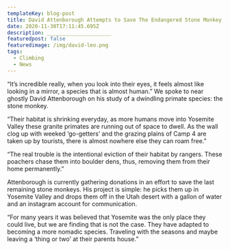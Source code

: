 ```yaml
---
templateKey: blog-post
title: David Attenborough Attempts to Save The Endangered Stone Monkey Population
date: 2020-11-30T17:11:45.695Z
description: _____________________
featuredpost: false
featuredimage: /img/david-leo.png
tags:
  - Climbing
  - News
---
```

“It’s incredible really, when you look into their eyes, it feels almost like looking in a mirror, a species that is almost human.” We spoke to near ghostly David Attenborough on his study of a dwindling primate species: the stone monkey.



“Their habitat is shrinking everyday, as more humans move into Yosemite Valley these granite primates are running out of space to dwell. As the wall clog up with weeked ‘go-getters’ and the grazing plains of Camp 4 are taken up by tourists, there is almost nowhere else they can roam free.”



“The real trouble is the intentional eviction of their habitat by rangers. These poachers chase them into boulder dens, thus, removing them from their home permanently.”



Attenborough is currently gathering donations in an effort to save the last remaining stone monkeys. His project is simple: he picks them up in Yosemite Valley and drops them off in the Utah desert with a gallon of water and an instagram account for communication.



“For many years it was believed that Yosemite was the only place they could live, but we are finding that is not the case. They have adapted to becoming a more nomadic species. Traveling with the seasons and maybe leaving a ‘thing or two’ at their parents house.”
